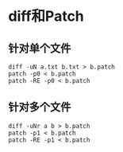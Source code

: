# diff和Patch
## 针对单个文件
```shell
diff -uN a.txt b.txt > b.patch
patch -p0 < b.patch
patch -RE -p0 < b.patch
```

## 针对多个文件
```shell
diff -uNr a b > b.patch
patch -p1 < b.patch
patch -RE -p1 < b.patch
```
